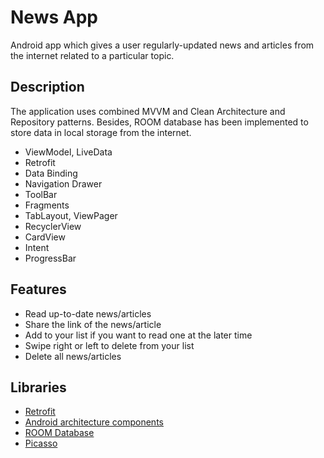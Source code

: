 # News App
Android app which gives a user regularly-updated news and articles from the internet related to a particular topic.

## Description

The application uses combined MVVM and Clean Architecture and Repository patterns. Besides, ROOM database has been implemented to store data in local storage from the internet.
- ViewModel, LiveData
- Retrofit
- Data Binding
- Navigation Drawer
- ToolBar
- Fragments
- TabLayout, ViewPager
- RecyclerView
- CardView
- Intent
- ProgressBar

## Features
- Read up-to-date news/articles
- Share the link of the news/article
- Add to your list if you want to read one at the later time
- Swipe right or left to delete from your list
- Delete all news/articles

## Libraries
- [Retrofit](https://square.github.io/retrofit/)
- [Android architecture components](https://developer.android.com/topic/libraries/architecture/index.html)
- [ROOM Database](https://developer.android.com/jetpack/androidx/releases/room)
- [Picasso](https://square.github.io/picasso/)



